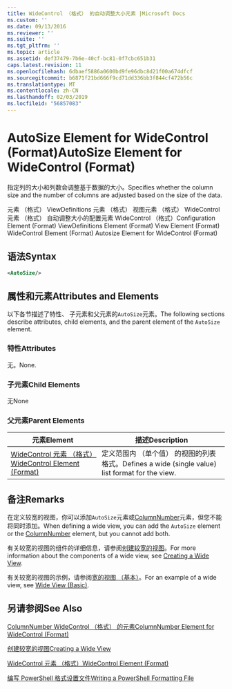 ```yaml
---
title: WideControl （格式） 的自动调整大小元素 |Microsoft Docs
ms.custom: ''
ms.date: 09/13/2016
ms.reviewer: ''
ms.suite: ''
ms.tgt_pltfrm: ''
ms.topic: article
ms.assetid: def37479-7b6e-40cf-bc81-0f7cbc651b31
caps.latest.revision: 11
ms.openlocfilehash: 6dbaef5886a0600bd9fe96dbc8d21f00a674dfcf
ms.sourcegitcommit: b6871f21bd666f9cd71dd336bb3f844cf472b56c
ms.translationtype: MT
ms.contentlocale: zh-CN
ms.lasthandoff: 02/03/2019
ms.locfileid: "56857083"
---
```

# <a name="autosize-element-for-widecontrol-format"></a><span data-ttu-id="03709-102">AutoSize Element for WideControl (Format)</span><span class="sxs-lookup"><span data-stu-id="03709-102">AutoSize Element for WideControl (Format)</span></span>

<span data-ttu-id="03709-103">指定列的大小和列数会调整基于数据的大小。</span><span class="sxs-lookup"><span data-stu-id="03709-103">Specifies whether the column size and the number of columns are adjusted based on the size of the data.</span></span>

<span data-ttu-id="03709-104">元素 （格式） ViewDefinitions 元素 （格式） 视图元素 （格式） WideControl 元素 （格式） 自动调整大小的配置元素 WideControl （格式）</span><span class="sxs-lookup"><span data-stu-id="03709-104">Configuration Element (Format) ViewDefinitions Element (Format) View Element (Format) WideControl Element (Format) Autosize Element for WideControl (Format)</span></span>

## <a name="syntax"></a><span data-ttu-id="03709-105">语法</span><span class="sxs-lookup"><span data-stu-id="03709-105">Syntax</span></span>

```xml
<AutoSize/>
```

## <a name="attributes-and-elements"></a><span data-ttu-id="03709-106">属性和元素</span><span class="sxs-lookup"><span data-stu-id="03709-106">Attributes and Elements</span></span>

<span data-ttu-id="03709-107">以下各节描述了特性、 子元素和父元素的`AutoSize`元素。</span><span class="sxs-lookup"><span data-stu-id="03709-107">The following sections describe attributes, child elements, and the parent element of the `AutoSize` element.</span></span>

### <a name="attributes"></a><span data-ttu-id="03709-108">特性</span><span class="sxs-lookup"><span data-stu-id="03709-108">Attributes</span></span>

<span data-ttu-id="03709-109">无。</span><span class="sxs-lookup"><span data-stu-id="03709-109">None.</span></span>

### <a name="child-elements"></a><span data-ttu-id="03709-110">子元素</span><span class="sxs-lookup"><span data-stu-id="03709-110">Child Elements</span></span>

<span data-ttu-id="03709-111">无</span><span class="sxs-lookup"><span data-stu-id="03709-111">None</span></span>

### <a name="parent-elements"></a><span data-ttu-id="03709-112">父元素</span><span class="sxs-lookup"><span data-stu-id="03709-112">Parent Elements</span></span>

|<span data-ttu-id="03709-113">元素</span><span class="sxs-lookup"><span data-stu-id="03709-113">Element</span></span>|<span data-ttu-id="03709-114">描述</span><span class="sxs-lookup"><span data-stu-id="03709-114">Description</span></span>|
|-------------|-----------------|
|[<span data-ttu-id="03709-115">WideControl 元素 （格式）</span><span class="sxs-lookup"><span data-stu-id="03709-115">WideControl Element (Format)</span></span>](./widecontrol-element-format.md)|<span data-ttu-id="03709-116">定义范围内 （单个值） 的视图的列表格式。</span><span class="sxs-lookup"><span data-stu-id="03709-116">Defines a wide (single value) list format for the view.</span></span>|

## <a name="remarks"></a><span data-ttu-id="03709-117">备注</span><span class="sxs-lookup"><span data-stu-id="03709-117">Remarks</span></span>

<span data-ttu-id="03709-118">在定义较宽的视图，你可以添加`AutoSize`元素或[ColumnNumber](./columnnumber-element-for-widecontrol-format.md)元素，但您不能将同时添加。</span><span class="sxs-lookup"><span data-stu-id="03709-118">When defining a wide view, you can add the `AutoSize` element or the [ColumnNumber](./columnnumber-element-for-widecontrol-format.md) element, but you cannot add both.</span></span>

<span data-ttu-id="03709-119">有关较宽的视图的组件的详细信息，请参阅[创建较宽的视图](./creating-a-wide-view.md)。</span><span class="sxs-lookup"><span data-stu-id="03709-119">For more information about the components of a wide view, see [Creating a Wide View](./creating-a-wide-view.md).</span></span>

<span data-ttu-id="03709-120">有关较宽的视图的示例，请参阅[宽的视图 （基本）](./wide-view-basic.md)。</span><span class="sxs-lookup"><span data-stu-id="03709-120">For an example of a wide view, see [Wide View (Basic)](./wide-view-basic.md).</span></span>

## <a name="see-also"></a><span data-ttu-id="03709-121">另请参阅</span><span class="sxs-lookup"><span data-stu-id="03709-121">See Also</span></span>

[<span data-ttu-id="03709-122">ColumnNumber WideControl （格式） 的元素</span><span class="sxs-lookup"><span data-stu-id="03709-122">ColumnNumber Element for WideControl (Format)</span></span>](./columnnumber-element-for-widecontrol-format.md)

[<span data-ttu-id="03709-123">创建较宽的视图</span><span class="sxs-lookup"><span data-stu-id="03709-123">Creating a Wide View</span></span>](./creating-a-wide-view.md)

[<span data-ttu-id="03709-124">WideControl 元素 （格式）</span><span class="sxs-lookup"><span data-stu-id="03709-124">WideControl Element (Format)</span></span>](./widecontrol-element-format.md)

[<span data-ttu-id="03709-125">编写 PowerShell 格式设置文件</span><span class="sxs-lookup"><span data-stu-id="03709-125">Writing a PowerShell Formatting File</span></span>](./writing-a-powershell-formatting-file.md)
